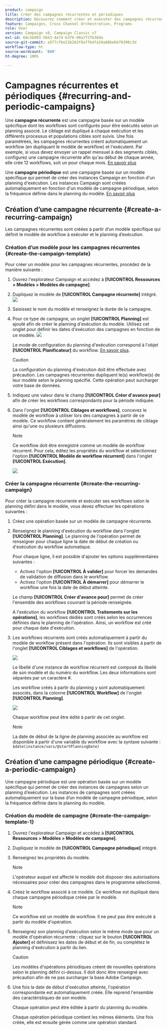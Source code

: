 ```yaml
---
product: campaign
title: Créer des campagnes récurrentes et périodiques
description: Découvrez comment créer et exécuter des campagnes récurrentes et périodiques.
feature: Campaigns, Cross Channel Orchestration, Programs
role: User
version: Campaign v8, Campaign Classic v7
exl-id: 68c5b903-5043-4e74-b3f6-90a7f2fb3b9a
source-git-commit: a5f7cf6e21b263f8a7fb4fa19a88bebb78390c3d
workflow-type: ht
source-wordcount: '849'
ht-degree: 100%

---
```


# Campagnes récurrentes et périodiques {#recurring-and-periodic-campaigns}

Une **campagne récurrente** est une campagne basée sur un modèle spécifique dont les workflows sont configurés pour être exécutés selon un planning associé. Le ciblage est dupliqué à chaque exécution et les différents processus et populations cibles sont suivis.  Une fois paramétrées, les campagnes récurrentes créent automatiquement un workflow (en dupliquant le modèle de workflow) et l&#39;exécutent. Par exemple, si vous devez envoyer un rappel mensuel à des segments ciblés, configurez une campagne récurrente afin qu&#39;au début de chaque année, elle crée 12 workflows, soit un pour chaque mois. [En savoir plus](#create-a-recurring-campaign)

Une **campagne périodique** est une campagne basée sur un modèle spécifique qui permet de créer des instances Campaign en fonction d&#39;un planning d&#39;exécution. Les instances Campaign sont créées automatiquement en fonction d&#39;un modèle de campagne périodique, selon la fréquence définie dans le planning du modèle. [En savoir plus](#create-a-periodic-campaign)

## Création d’une campagne récurrente {#create-a-recurring-campaign}

Les campagnes récurrentes sont créées à partir d’un modèle spécifique qui définit le modèle de workflow à exécuter et le planning d’exécution.

### Création d’un modèle pour les campagnes récurrentes {#create-the-campaign-template}

Pour créer un modèle pour les campagnes récurrentes, procédez de la manière suivante :

1. Ouvrez l&#39;explorateur Campaign et accédez à **[!UICONTROL Ressources > Modèles > Modèles de campagne]**.
1. Dupliquez le modèle de **[!UICONTROL Campagne récurrente]** intégré.
   ![](assets/recurring-campaign-duplicate.png)
1. Saisissez le nom du modèle et renseignez la durée de la campagne.
1. Pour ce type de campagne, un onglet **[!UICONTROL Planning]** est ajouté afin de créer le planning d&#39;exécution du modèle. Utilisez cet onglet pour définir les dates d&#39;exécution des campagnes en fonction de ce modèle.
   ![](assets/recurring-campaign-schedule.png)

   Le mode de configuration du planning d&#39;exécution correspond à l&#39;objet **[!UICONTROL Planificateur]** du workflow. [En savoir plus](../workflow/scheduler.md).

   >[!CAUTION]
   >
   >La configuration du planning d&#39;exécution doit être effectuée avec précaution. Les campagnes récurrentes dupliquent le(s) workflow(s) de leur modèle selon le planning spécifié. Cette opération peut surcharger votre base de données.

1. Indiquez une valeur dans le champ **[!UICONTROL Créer d&#39;avance pour]** afin de créer les workflows correspondants pour la période indiquée.
1. Dans l&#39;onglet **[!UICONTROL Ciblages et workflows]**, concevez le modèle de workflow à utiliser lors des campagnes à partir de ce modèle. Ce workflow contient généralement les paramètres de ciblage ainsi qu&#39;une ou plusieurs diffusions.

   >[!NOTE]
   >
   >Ce workflow doit être enregistré comme un modèle de workflow récurrent. Pour cela, éditez les propriétés du workflow et sélectionnez l&#39;option **[!UICONTROL Modèle de workflow récurrent]** dans l&#39;onglet **[!UICONTROL Exécution]**.

   ![](assets/recurring-campaign-wf-properties.png)

### Créer la campagne récurrente {#create-the-recurring-campaign}

Pour créer la campagne récurrente et exécuter ses workflows selon le planning défini dans le modèle, vous devez effectuer les opérations suivantes :

1. Créez une opération basée sur un modèle de campagne récurrente.
1. Renseignez le planning d&#39;exécution du workflow dans l&#39;onglet **[!UICONTROL Planning]**. Le planning de l&#39;opération permet de renseigner pour chaque ligne la date de début de création ou d&#39;exécution du workflow automatique.

   Pour chaque ligne, il est possible d&#39;ajouter les options supplémentaires suivantes :

   * Activez l&#39;option **[!UICONTROL À valider]** pour forcer les demandes de validation de diffusion dans le workflow.
   * Activez l&#39;option **[!UICONTROL À démarrer]** pour démarrer le workflow une fois la date de début atteinte.

   Le champ **[!UICONTROL Créer d&#39;avance pour]** permet de créer l&#39;ensemble des workflows couvrant la période renseignée.

   A l&#39;exécution du workflow **[!UICONTROL Traitements sur les opérations]**, les workflows dédiés sont créés selon les occurrences définies dans le planning de l&#39;opération. Ainsi, un workflow est créé pour chaque date d&#39;exécution.

1. Les workflows récurrents sont créés automatiquement à partir du modèle de workflow présent dans l&#39;opération. Ils sont visibles à partir de l&#39;onglet **[!UICONTROL Ciblages et workflows]** de l&#39;opération.

   ![](assets/recurring-wf-created.png)

   Le libellé d&#39;une instance de workflow récurrent est composé du libellé de son modèle et du numéro du workflow. Les deux informations sont séparées par un caractère #.

   Les workflow créés à partir du planning y sont automatiquement associés, dans la colonne **[!UICONTROL Workflow]** de l&#39;onglet **[!UICONTROL Planning]**.

   ![](assets/recurring-wf-schedule-executed.png)

   Chaque workflow peut être édité à partir de cet onglet.

   >[!NOTE]
   >
   >La date de début de la ligne de planning associée au workflow est disponible à partir d&#39;une variable du workflow avec la syntaxe suivante :\
   >`$date(instance/vars/@startPlanningDate)`

## Création d’une campagne périodique {#create-a-periodic-campaign}

Une campagne périodique est une opération basée sur un modèle spécifique qui permet de créer des instances de campagnes selon un planning d’exécution. Les instances de campagnes sont créées automatiquement sur la base d’un modèle de campagne périodique, selon la fréquence définie dans le planning du modèle.

### Création du modèle de campagne {#create-the-campaign-template-1}

1. Ouvrez l&#39;explorateur Campaign et accédez à **[!UICONTROL Ressources > Modèles > Modèles de campagne]**.
1. Dupliquez le modèle de **[!UICONTROL Campagne périodique]** intégré.
1. Renseignez les propriétés du modèle.

   >[!NOTE]
   >
   >L&#39;opérateur auquel est affecté le modèle doit disposer des autorisations nécessaires pour créer des campagnes dans le programme sélectionné.

1. Créez le workflow associé à ce modèle. Ce workflow est dupliqué dans chaque campagne périodique créée par le modèle.

   >[!NOTE]
   >
   >Ce workflow est un modèle de workflow. Il ne peut pas être exécuté à partir du modèle d&#39;opération.

1. Renseignez son planning d&#39;exécution selon le même mode que pour un modèle d&#39;opération récurrente : cliquez sur le bouton **[!UICONTROL Ajouter]** et définissez les dates de début et de fin, ou complétez le planning d&#39;exécution à partir du lien.

   >[!CAUTION]
   >
   >Les modèles d&#39;opérations périodiques créent de nouvelles opérations selon le planning défini ci-dessus. Il doit donc être renseigné avec précaution afin de ne pas surcharger la base Adobe Campaign.

1. Une fois la date de début d&#39;exécution atteinte, l&#39;opération correspondante est automatiquement créée. Elle reprend l&#39;ensemble des caractéristiques de son modèle.

   Chaque opération peut être éditée à partir du planning du modèle.

   Chaque opération périodique contient les mêmes éléments. Une fois créée, elle est ensuite gérée comme une opération standard.
